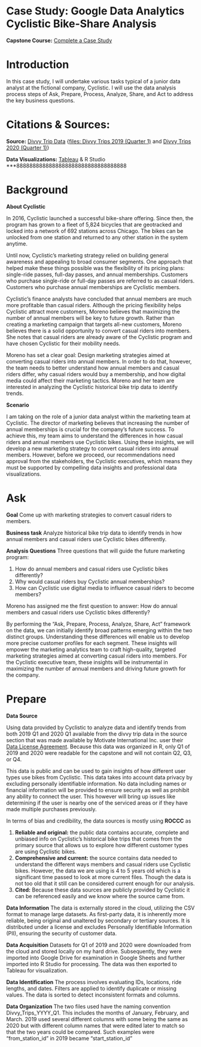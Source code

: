 # **Case Study: Google Data Analytics Cyclistic Bike-Share Analysis**

**Capstone Course:** [Complete a Case Study](https://www.google.com/url?q=https://www.coursera.org/learn/google-data-analytics-capstone)

# **Introduction**

In this case study, I will undertake various tasks typical of a junior data analyst at the fictional company, Cyclistic. I will use the data analysis process steps of Ask, Prepare, Process, Analyze, Share, and Act to address the key business questions.

# **Citations & Sources:**

**Source:** [Divvy Trip Data](https://divvy-tripdata.s3.amazonaws.com/index.html) {[files: Divvy Trips 2019 (Quarter 1)](https://divvy-tripdata.s3.amazonaws.com/Divvy_Trips_2019_Q1.zip) and [Divvy Trips 2020 (Quarter 1)](https://divvy-tripdata.s3.amazonaws.com/Divvy_Trips_2020_Q1.zip)}

**Data Visualizations:** [Tableau](https://public.tableau.com/app/profile/joseph.fergus7805/viz/bike-trip-case-study/Dashboard1#1) & R Studio ***8888888888888888888888888888888888

# **Background**

**About Cyclistic**

In 2016, Cyclistic launched a successful bike-share offering. Since then, the program has grown
to a fleet of 5,824 bicycles that are geotracked and locked into a network of 692 stations
across Chicago. The bikes can be unlocked from one station and returned to any other station
in the system anytime.


Until now, Cyclistic’s marketing strategy relied on building general awareness and appealing to
broad consumer segments. One approach that helped make these things possible was the
flexibility of its pricing plans: single-ride passes, full-day passes, and annual memberships.
Customers who purchase single-ride or full-day passes are referred to as casual riders.
Customers who purchase annual memberships are Cyclistic members.


Cyclistic’s finance analysts have concluded that annual members are much more profitable
than casual riders. Although the pricing flexibility helps Cyclistic attract more customers,
Moreno believes that maximizing the number of annual members will be key to future growth.
Rather than creating a marketing campaign that targets all-new customers, Moreno believes
there is a solid opportunity to convert casual riders into members. She notes that casual riders
are already aware of the Cyclistic program and have chosen Cyclistic for their mobility needs.


Moreno has set a clear goal: Design marketing strategies aimed at converting casual riders into
annual members. In order to do that, however, the team needs to better understand how
annual members and casual riders differ, why casual riders would buy a membership, and how
digital media could affect their marketing tactics. Moreno and her team are interested in
analyzing the Cyclistic historical bike trip data to identify trends.

**Scenario**

I am taking on the role of a junior data analyst within the marketing team at Cyclistic. The director of marketing believes that increasing the number of annual memberships is crucial for the company’s future success. To achieve this, my team aims to understand the differences in how casual riders and annual members use Cyclistic bikes. Using these insights, we will develop a new marketing strategy to convert casual riders into annual members. However, before we proceed, our recommendations need approval from the stakeholders, the Cyclistic executives, which means they must be supported by compelling data insights and professional data visualizations.


# **Ask**

**Goal**
Come up with marketing strategies to convert casual riders to members.

**Business task**
Analyze historical bike trip data to identify trends in how annual members and casual riders use Cyclistic bikes differently.

**Analysis Questions**
Three questions that will guide the future marketing program:

1. How do annual members and casual riders use Cyclistic bikes differently?
2. Why would casual riders buy Cyclistic annual memberships?
3. How can Cyclistic use digital media to influence casual riders to become members?

Moreno has assigned me the first question to answer: How do annual members and casual riders use Cyclistic bikes differently?

By performing the “Ask, Prepare, Process, Analyze, Share, Act” framework on the data, we can initially identify broad patterns emerging within the two distinct groups. Understanding these differences will enable us to develop more precise customer profiles for each segment. These insights will empower the marketing analytics team to craft high-quality, targeted marketing strategies aimed at converting casual riders into members. For the Cyclistic executive team, these insights will be instrumental in maximizing the number of annual members and driving future growth for the company.

# **Prepare**

**Data Source**

Using data provided by Cyclistic to analyze data and identify trends from both 2019 Q1 and 2020 Q1 available from the divvy trip data in the source section that was made available by Motivate International Inc. user their [Data License Agreement](https://divvybikes.com/data-license-agreement). Because this data was organized in R, only Q1 of 2019 and 2020 were readable for the capstone and will not contain Q2, Q3, or Q4.

This data is public and can be used to gain insights of how different user types use bikes from Cyclistic. This data takes into account data privacy by excluding personally identifiable information. No data including names or financial information will be provided to ensure security as well as prohibit any ability to connect the user. This however will bring up issues like determining if the user is nearby one of the serviced areas or if they have made multiple purchases previously. 

In terms of bias and credibility, the data sources is mostly using **ROCCC** as

1. **Reliable and original:** the public data contains accurate, complete and unbiased info on Cyclistic’s historical bike trips that comes from the primary source that allows us to explore how different customer types are using Cyclistic bikes.
2. **Comprehensive and current:** the source contains data needed to understand the different ways members and casual riders use Cyclistic bikes. However, the data we are using is 4 to 5 years old which is a significant time passed to look at more current files. Though the data is not too old that it still can be considered current enough for our analysis.
3. **Cited:** Because these data sources are publicly provided by Cyclistic it can be referenced easily and we know where the source came from.

**Data Information**
The data is externally stored in the cloud, utilizing the CSV format to manage large datasets. As first-party data, it is inherently more reliable, being original and unaltered by secondary or tertiary sources. It is distributed under a license and excludes Personally Identifiable Information (PII), ensuring the security of customer data.

**Data Acquisition**
Datasets for Q1 of 2019 and 2020 were downloaded from the cloud and stored locally on my hard drive. Subsequently, they were imported into Google Drive for examination in Google Sheets and further imported into R Studio for processing. The data was then exported to Tableau for visualization.

**Data Identification**
The process involves evaluating IDs, locations, ride lengths, and dates. Filters are applied to identify duplicate or missing values. The data is sorted to detect inconsistent formats and columns.

**Data Organization**
The two files used have the naming convention Divvy_Trips_YYYY_Q1. This includes the months of January, February, and March. 2019 used several different columns with some being the same as 2020 but with different column names that were edited later to match so that the two years could be compared. Such examples were “from_station_id” in 2019 became “start_station_id”

